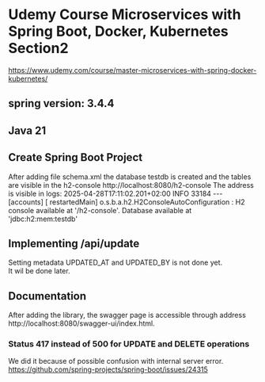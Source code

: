 # Udemy Course Microservices with Spring Boot, Docker, Kubernetes Section2
https://www.udemy.com/course/master-microservices-with-spring-docker-kubernetes/
## spring version: 3.4.4
## Java 21


## Create Spring Boot Project
After adding file schema.xml the database testdb is created and the tables are visible in the h2-console
http://localhost:8080/h2-console
The address is visible in logs:
2025-04-28T17:11:02.201+02:00  INFO 33184 --- [accounts] [  restartedMain] o.s.b.a.h2.H2ConsoleAutoConfiguration    : H2 console available at '/h2-console'. Database available at 'jdbc:h2:mem:testdb'


## Implementing /api/update
Setting metadata UPDATED_AT and UPDATED_BY is not done yet.   
It wil be done later.


## Documentation
After adding the library, the swagger page is accessible through address http://localhost:8080/swagger-ui/index.html.

### Status 417 instead of 500 for UPDATE and DELETE operations
We did it because of possible confusion with internal server error.
https://github.com/spring-projects/spring-boot/issues/24315
